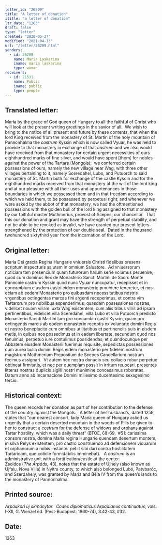 ```yaml
---
letter_id: "26209"
title: "A letter of donation"
ititle: "a letter of donation"
ltr_date: "1263"
draft: false
type: "letter"
created: "2020-05-27"
modified: "2021-04-13"
url: "/letter/26209.html"
senders:
  - id: 26208
    name: Maria Laskarina
    iname: maria laskarina
    type: woman
receivers:
  - id: 21531
    name: Public
    iname: public
    type: people
---
```

<h2> Translated letter:</h2><p>Maria by the grace of God queen of Hungary to all the faithful of Christ who will look at the present writing greetings in the savior of all.&nbsp; We wish to bring to the notice of all present and future by these contents, that when the lord King received from the monastery of St. Martin of the holy mountain of Pannonhalma the <em>castrum</em> Kyssin which is now called Vyuar, he was held to provide to that monastery in exchange of that <em>castrum</em> and we also would have received from that monastery for certain urgent necessities of ours eighthundred marks of fine silver, and would have spent [them] for nobles against the power of the Tartars (Mongols);&nbsp; we conferred certain possessions of ours, namely the new village near Wag, with three other villages pertaining to it, namely Sceredahel, Lubo, and Putuorch to said monastery of St. Martin both for exchange of the castle Kyscin and for the eighthundred marks received from that monastery at the will of the lord king and at our pleasure with all their uses and appurtenances in those boundaries in which we possessed them and in that freedom according to which we held them, to be possessed by perpetual right; and whenever we were asked by the abbot of that monastery, we had the oftmentioned possessions with the golden bull of the lord king assigned to that monastery by our faithful master Muthmerius, provost of Scepes, our chancellor.&nbsp; That this our donation and grant may have the strength of perpetual stability, and not be able to be revoked as invalid, we have granted our present letters strengthened by the protection of our double seal.&nbsp; Dated in the thousand twohundred sixtythird year from the incarnation of the Lord.</p><h2 class="mt-4"> Original letter:</h2><p>Maria Dei gracia Regina Hungarie vniuersis Christi fidelibus presens scriptum inspecturis salutem in omnium Saluatore.&nbsp; Ad vniuersorum noticiam tam presencium quam futurorum harum serie volumus peruenire, quod cum dominus Rex de Monasterio Sancti Martini de Sacro Monte Pannonie castrum Kyssin quod nunc Vyuar nuncupatur, recepisset et in concambium eiusdem castri eidem monasterio prouidere teneretur, et nos eciam ab eodem Monasterio pro quibusdam necessitatibus nostris vrgentibus octingentas marcas fini argenti receperimus, et contra vim Tartarorum pro nobilibus expenderimus; quasdam possessiones nostras, videlicet nouam villam iuxta Wag existentem, cum aliis tribus villis ad ipsam pertinentibus, videlicet villa Sceredahel, villa Lubo et villa Putuorch predicto Monasterio Sancti Martini tam pro concambio castri Kyscin, quam pro octingentis marcis ab eodem monasterio receptis ex voluntate domini Regis et nostro beneplacito cum omnibus utilitatibus et pertinenciis suis in eisdem metis, in quibus nos possedimus et in eadem libertate, secundum quod nos tenuimus, perpetuo iure contulimus possidendas; et quandocunque per Abbatem eiusdem Monasterii fuerimus requisite, sepedictas possessiones cum aurea bulla domini Regis eidem monasterio per fidelem nostrum magistrum Mothmerium Prepositum de Scepes Cancellarium nostrum fecimus assignari.&nbsp; Vt autem hec nostra donacio seu collacio robur perpetue obtineat firmitatis, et nec per quempiam possit in irritum reuocari, presentes litteras nostras duplicis sigilli nostri munimine concessimus roboratas.&nbsp; Datum anno ab Incarnacione Domini millesimo ducentesimo sexagesimo tercio.</p><h2 class="mt-4"> Historical context:</h2><p>The queen records her donation as part of her contribution to the defense of the country against the Mongols.&nbsp; &nbsp;A letter of her husband's, dated 1259, states that "our dearest consort, lady Maria queen of Hungary asked us urgently that a certain deserted mountain in the woods of Pilis be given to her to construct a <em>castrum</em> for the defense of widows and orphans against Tartar hostility, which was a daily threat" (BTOE, 68-69,&nbsp;&nbsp;#51: carissima consors nostra, domina Maria regina Hungarie quendam desertum montem, in silva Pelys existentem, pro castro construendo ad defensionem viduarum et orphanorum a nobis instanter petiit sibi dari contra hostilitatem Tartaricam, que cotidie formidabilis imminebat).&nbsp; &nbsp;A <em>castrum</em> is an administrative unit with a fortification/castle at the center.<br>Zsoldos (<i>The Árpáds</i>, 43), notes that the estate of Újhely (also known as Újfalu, Nova Villa) in Nyitra county, to which also belonged Lubó, Patvbaróc, and Szerdahely, was granted by Maria and Béla IV from the queen’s lands to the monastery of Pannonhalma.</p><p></p><h2 class="mt-4"> Printed source:</h2><p><i>Árpádkori új okmánytár:&nbsp; Codex diplomaticus Arpadianus continuatus</i>, vols. I-XII, G. Wenzel ed. (Pest-Budapest: 1860-74),&nbsp;3.42-43, #32.&nbsp;</p><h2 class="mt-4"> Date:</h2>1263